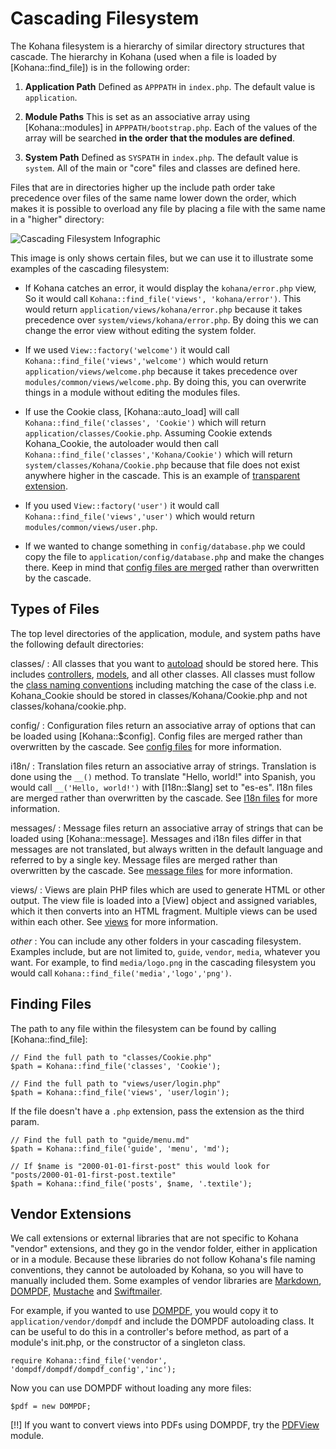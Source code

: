 # Cascading Filesystem

The Kohana filesystem is a hierarchy of similar directory structures that cascade. The hierarchy in Kohana (used when a file is loaded by [Kohana::find_file]) is in the following order:

1. **Application Path**
   Defined as `APPPATH` in `index.php`. The default value is `application`.

2. **Module Paths**
   This is set as an associative array using [Kohana::modules] in `APPPATH/bootstrap.php`. Each of the values of the array will be searched **in the order that the modules are defined**.

3. **System Path**
   Defined as `SYSPATH` in `index.php`. The default value is `system`. All of the main or "core" files and classes are defined here.

Files that are in directories higher up the include path order take precedence over files of the same name lower down the order, which makes it is possible to overload any file by placing a file with the same name in a "higher" directory:

![Cascading Filesystem Infographic](cascading_filesystem.png)

This image is only shows certain files, but we can use it to illustrate some examples of the cascading filesystem:

* If Kohana catches an error, it would display the `kohana/error.php` view, So it would call `Kohana::find_file('views', 'kohana/error')`. This would return `application/views/kohana/error.php` because it takes precedence over `system/views/kohana/error.php`. By doing this we can change the error view without editing the system folder.

* If we used `View::factory('welcome')` it would call `Kohana::find_file('views','welcome')` which would return `application/views/welcome.php` because it takes precedence over `modules/common/views/welcome.php`. By doing this, you can overwrite things in a module without editing the modules files.

* If use the Cookie class, [Kohana::auto_load] will call `Kohana::find_file('classes', 'Cookie')` which will return `application/classes/Cookie.php`. Assuming Cookie extends Kohana_Cookie, the autoloader would then call `Kohana::find_file('classes','Kohana/Cookie')` which will return `system/classes/Kohana/Cookie.php` because that file does not exist anywhere higher in the cascade. This is an example of [transparent extension](extension).

* If you used `View::factory('user')` it would call `Kohana::find_file('views','user')` which would return `modules/common/views/user.php`.

* If we wanted to change something in `config/database.php` we could copy the file to `application/config/database.php` and make the changes there. Keep in mind that [config files are merged](files/config#merge) rather than overwritten by the cascade.

## Types of Files

The top level directories of the application, module, and system paths have the following default directories:

classes/
:  All classes that you want to [autoload](autoloading) should be stored here. This includes [controllers](mvc/controllers), [models](mvc/models), and all other classes. All classes must follow the [class naming conventions](conventions#class-names-and-file-location) including matching the case of the class i.e. Kohana_Cookie should be stored in classes/Kohana/Cookie.php and not classes/kohana/cookie.php.

config/
:  Configuration files return an associative array of options that can be loaded using [Kohana::$config]. Config files are merged rather than overwritten by the cascade. See [config files](files/config) for more information.

i18n/
:  Translation files return an associative array of strings. Translation is done using the `__()` method. To translate "Hello, world!" into Spanish, you would call `__('Hello, world!')` with [I18n::$lang] set to "es-es". I18n files are merged rather than overwritten by the cascade. See [I18n files](files/i18n) for more information.

messages/
:  Message files return an associative array of strings that can be loaded using [Kohana::message]. Messages and i18n files differ in that messages are not translated, but always written in the default language and referred to by a single key. Message files are merged rather than overwritten by the cascade. See [message files](files/messages) for more information.

views/
:  Views are plain PHP files which are used to generate HTML or other output. The view file is loaded into a [View] object and assigned variables, which it then converts into an HTML fragment. Multiple views can be used within each other. See [views](mvc/views) for more information.

*other*
:  You can include any other folders in your cascading filesystem. Examples include, but are not limited to, `guide`, `vendor`, `media`, whatever you want. For example, to find `media/logo.png` in the cascading filesystem you would call `Kohana::find_file('media','logo','png')`.

## Finding Files

The path to any file within the filesystem can be found by calling [Kohana::find_file]:

    // Find the full path to "classes/Cookie.php"
    $path = Kohana::find_file('classes', 'Cookie');

    // Find the full path to "views/user/login.php"
    $path = Kohana::find_file('views', 'user/login');

If the file doesn't have a `.php` extension, pass the extension as the third param.

    // Find the full path to "guide/menu.md"
    $path = Kohana::find_file('guide', 'menu', 'md');

    // If $name is "2000-01-01-first-post" this would look for "posts/2000-01-01-first-post.textile"
    $path = Kohana::find_file('posts', $name, '.textile');


## Vendor Extensions

We call extensions or external libraries that are not specific to Kohana "vendor" extensions, and they go in the vendor folder, either in application or in a module. Because these libraries do not follow Kohana's file naming conventions, they cannot be autoloaded by Kohana, so you will have to manually included them. Some examples of vendor libraries are [Markdown](http://daringfireball.net/projects/markdown/), [DOMPDF](http://code.google.com/p/dompdf), [Mustache](http://github.com/bobthecow/mustache.php) and [Swiftmailer](http://swiftmailer.org/).

For example, if you wanted to use [DOMPDF](http://code.google.com/p/dompdf), you would copy it to `application/vendor/dompdf` and include the DOMPDF autoloading class. It can be useful to do this in a controller's before method, as part of a module's init.php, or the constructor of a singleton class.

    require Kohana::find_file('vendor', 'dompdf/dompdf/dompdf_config','inc');

Now you can use DOMPDF without loading any more files:

    $pdf = new DOMPDF;

[!!] If you want to convert views into PDFs using DOMPDF, try the [PDFView](http://github.com/shadowhand/pdfview) module.